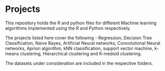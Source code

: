 # Projects
This repository holds the R and python files for different Machine learning algorithms implemented using the R and Python respectively.

The projects listed here cover the following - Regression, Decision Tree Classification, Naive Bayes, Artificial Neural networks, Convolutional Neural networks, Apriori algorithm, kNN classification, support vector machine, k-means clustering, Hierarchical clustering and K-medoid clustering.

The datasets under consideration are included in the respective folders.
